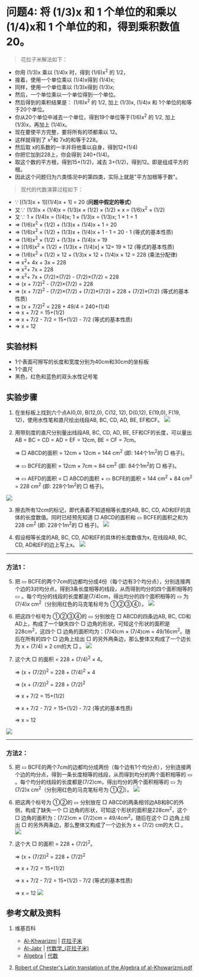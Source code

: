 # 问题4: 将 (1/3)x 和 1 个单位的和乘以 (1/4)x和 1 个单位的和，得到乘积数值 20。  

> 花拉子米解法如下：
>  
- 你用 (1/3)x 乘以 (1/4)x 时，得到 (1/6)x<sup>2</sup> 的 1/2，
- 接着，使用一个单位乘以 (1/4)x得到 (1/4)x;
- 同样，使用一个单位乘以 (1/3)x得到 (1/3)x;
- 然后，一个单位乘以一个单位得到一个单位。
- 然后得到的乘积结果是： (1/6)x<sup>2</sup> 的 1/2, 加上 (1/3)x,  (1/4)x 和 1个单位的和等于20个单位。
- 你从20个单位中减去一个单位，得到19个单位等于(1/6)x<sup>2</sup> 的 1/2, 加上 (1/3)x，再加上 (1/4)x。
- 现在要使平方完整，要将所有的项都乘以 12。
- 这样就得到了 x<sup>2</sup>和 7x的和等于228。
- 然后取 x的系数的一半并将他乘以自身，得到12+(1/4)
- 你把它加到228上，你会得到 240+(1/4)。
- 取这个数的平方根，得到15+(1/2)，减去 3+(1/2)，得到12。即是组成平方的根。
- 因此这个问题归为六类情况中的第四类，实际上就是"平方加根等于数"。

> 现代的代数演算过程如下：
>  
- ∵  [(1/3)x + 1][(1/4)x + 1] = 20	(**问题中假定的等式**)
- 又∵  (1/3)x × (1/4)x = (1/3)x × (1/2) × (1/2) × x = (1/6)x<sup>2</sup> × (1/2)
- 又∵ 1 × (1/4)x = (1/4)x; 1 × (1/3)x = (1/3)x; 1 × 1 = 1
- => (1/6)x<sup>2</sup> × (1/2) + (1/3)x + (1/4)x + 1 = 20
- => (1/6)x<sup>2</sup> × (1/2) + (1/3)x + (1/4)x + 1 - 1 = 20 - 1   (等式的基本性质)
- => (1/6)x<sup>2</sup> × (1/2) + (1/3)x + (1/4)x = 19
- => [(1/6)x<sup>2</sup> × (1/2) + (1/3)x + (1/4)x] × 12= 19 × 12   (等式的基本性质) 
- => (1/6)x<sup>2</sup> × (1/2) × 12 + (1/3)x × 12 +  (1/4)x  × 12 = 228    (乘法分配律)
- => x<sup>2</sup>+ 4x + 3x = 228
- => x<sup>2</sup>+ 7x = 228
- => x<sup>2</sup>+ 7x +  (7/2)×(7/2) -  (7/2)×(7/2) = 228
- => (x + 7/2)<sup>2</sup> -  (7/2)×(7/2) = 228
- => (x + 7/2)<sup>2</sup> -  (7/2)×(7/2) + (7/2)×(7/2) = 228 + (7/2)×(7/2)  (等式的基本性质) 
- => (x + 7/2)<sup>2</sup> = 228 + 49/4 = 240+(1/4)
- => x + 7/2 = 15+(1/2)
- => x + 7/2 - 7/2 = 15+(1/2) - 7/2   (等式的基本性质) 
- => x = 12

## 实验材料

- 1个表面可擦写的长度和宽度分别为40cm和30cm的坐标板
- 1个直尺
- 黑色，红色和蓝色的双头水性记号笔

## 实验步骤

1. 在坐标板上找到六个点A(0,0), B(12,0), C(12, 12), D(0,12), E(19,0), F(19, 12)，使用水性笔和直尺绘出线段AB, BC, CD, AD, BE, EF和CF。 
![](/images/函数和极限/花拉子米的《代数学》中典型的推演实验/问题4/1a1.jpg)

2. 用带刻度的直尺分别量出线段AB, BC, CD, AD, BE, EF和CF的长度，可以量出AB = BC = CD = AD = EF = 12cm, BE = CF = 7cm。

	=> □ ABCD的面积 = 12cm × 12cm = 144 cm<sup>2</sup> (即: 144个1m<sup>2</sup>的 □ 格子)。 

	=> ▭ BCFE的面积 = 12cm × 7cm = 84 cm<sup>2</sup> (即: 84个1m<sup>2</sup>的 □ 格子)。 

	=> ▭ AEFD的面积 = □ ABCD的面积 + ▭ BCFE的面积 = 144 cm<sup>2</sup> + 84 cm<sup>2</sup> = 228 cm<sup>2</sup> (即: 228个1m<sup>2</sup>的 □ 格子)。
 
![](/images/函数和极限/花拉子米的《代数学》中典型的推演实验/问题4/1a2.jpg) 

3. 擦去所有12cm的标记，即代表着不知道相等长度的AB, BC, CD, AD和EF的具体的长度数值。同时已经预先知道 □ ABCD的面积和 ▭ BCFE的面积之和为228 cm<sup>2</sup> (即: 228个1m<sup>2</sup>的 □ 格子)。
![](/images/函数和极限/花拉子米的《代数学》中典型的推演实验/问题4/1a3.jpg)

4. 假设相等长度的AB, BC, CD, AD和EF的具体的长度数值为x, 在线段AB, BC, CD, AD和EF的边上写上x。
![](/images/函数和极限/花拉子米的《代数学》中典型的推演实验/问题4/1a4.jpg)

-----------------------------
### 方法1：

5. 把 ▭ BCFE的两个7cm的边都均分成4份（每个边有3个均分点），分别连接两个边的3对均分点，得到3条长度相等的线段，从而得到均分的四个面积相等的 ▭ 。每个均分的线段的长度都是(7/4)cm，得出均分的四个面积相等的 ▭ 为(7/4)x cm<sup>2</sup>（分别用红色的马克笔标号为 ①②③④）。
![](/images/函数和极限/花拉子米的《代数学》中典型的推演实验/问题4/1a5.jpg)

6. 把这四个标号为 ①②③④的 ▭ 分别放在 □ ABCD的四条边AB, BC, CD和AD上，构成了一个缺失四个 □ 边角的形状，可知这个形状的面积是228cm<sup>2</sup>，这四个 □ 边角的面积均为：(7/4)cm × (7/4)cm = 49/16cm<sup>2</sup>。随后在所有的四个 □ 边角上绘出 □ 的另外两条边，那么整体又构成了一个边长为 x + (7/4) × 2 cm的大 □ 。
![](/images/函数和极限/花拉子米的《代数学》中典型的推演实验/问题4/1a6.jpg)

7. 这个大 □ 的面积 = 228 +  (7/4)<sup>2</sup> × 4。

	=> (x + (7/2))<sup>2</sup> = 228 +  (7/4)<sup>2</sup> × 4

	=> (x + (7/2))<sup>2</sup> = 228 +  (7/2)<sup>2</sup>
	
	=> x + 7/2 = 15+(1/2)

	=> x + 7/2 - 7/2 = 15+(1/2) - 7/2   (等式的基本性质) 
	
	=> x = 12

![](/images/函数和极限/花拉子米的《代数学》中典型的推演实验/问题4/1a7.jpg)

-----------------------------
### 方法2：

5. 把 ▭ BCFE的两个7cm的边都均分成两份（每个边有1个均分点），分别连接两个边的均分点，得到一条长度相等的线段，从而得到均分的两个面积相等的 ▭ 。每个均分的线段的长度都是(7/2)cm，得出均分的两个面积相等的 ▭ 为(7/2)x cm<sup>2</sup>（分别用红色的马克笔标号为 ①②）。
![](/images/函数和极限/花拉子米的《代数学》中典型的推演实验/问题4/1a8.jpg)

6. 把这两个标号为 ①②的 ▭ 分别放在 □ ABCD的两条相邻边AB和BC的外侧，构成了缺失一个 □ 边角的形状，可知这个形状的面积是228cm<sup>2</sup>，这个 □ 边角的面积为：(7/2)cm × (7/2)cm = 49/4cm<sup>2</sup>。随后在这个 □ 边角上绘出 □ 的另外两条边，那么整体又构成了一个边长为 x + (7/2) cm的大 □ 。
![](/images/函数和极限/花拉子米的《代数学》中典型的推演实验/问题4/1a9.jpg)

7. 这个大 □ 的面积 = 228 +  (7/2)<sup>2</sup>。

	=> (x + (7/2))<sup>2</sup> = 228 +  (7/2)<sup>2</sup>

	=> x + 7/2 = 15+(1/2)

	=> x + 7/2 - 7/2 = 15+(1/2) - 7/2   (等式的基本性质) 

	=> x = 12
![](/images/函数和极限/花拉子米的《代数学》中典型的推演实验/问题4/1a10.jpg)

## 参考文献及资料

1. 维基百科
	- [Al-Khwarizmi](https://en.wikipedia.org/wiki/Al-Khwarizmi) | [花拉子米](https://zh.wikipedia.org/wiki/花拉子米) 
	- [Al-Jabr](https://en.wikipedia.org/wiki/Al-Jabr) | [代数学_(花拉子米)](https://zh.wikipedia.org/wiki/代数学 (花拉子米)) 
	- [Algebra](https://en.wikipedia.org/wiki/Algebra) | [代数](https://zh.wikipedia.org/wiki/代数) 

2. [Robert of Chester's Latin translation of the Algebra of al-Khowarizmi.pdf](https://www.wilbourhall.org/pdfs/mbp/robertofchesters00khuw.pdf) 




